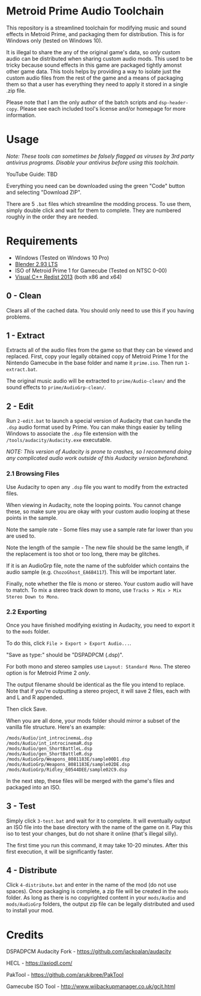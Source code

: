 # Metroid Prime Audio Toolchain
This repository is a streamlined toolchain for modifying music and sound effects in Metroid Prime, and packaging them for distribution. This is for Windows only (tested on Windows 10).

It is illegal to share the any of the original game's data, so *only* custom audio can be distributed when sharing custom audio mods. This used to be tricky because sound effects in this game are packaged tightly amonst other game data. This tools helps by providing a way to isolate just the custom audio files from the rest of the game and a means of packaging them so that a user has everything they need to apply it stored in a single .zip file.

Please note that I am the only author of the batch scripts and `dsp-header-copy`. Please see each included tool's license and/or homepage for more information.

# Usage
*Note: These tools can sometimes be falsely flagged as viruses by 3rd party antivirus programs. Disable your antivirus before using this toolchain.*

YouTube Guide: TBD

Everything you need can be downloaded using the green "Code" button and selecting "Download ZIP".

There are 5 `.bat` files which streamline the modding process. To use them, simply double click and wait for them to complete. They are numbered roughly in the order they are needed.

# Requirements
- Windows (Tested on Windows 10 Pro)
- [Blender 2.93 LTS](https://www.blender.org/download/releases/2-93/)
- ISO of Metroid Prime 1 for Gamecube (Tested on NTSC 0-00)
- [Visual C++ Redist 2013](https://www.microsoft.com/en-us/download/details.aspx?id=40784) (both x86 and x64)

## 0 - Clean
Clears all of the cached data. You should only need to use this if you having problems.

## 1 - Extract
Extracts all of the audio files from the game so that they can be viewed and replaced. First, copy your legally obtained copy of Metroid Prime 1 for the Nintendo Gamecube in the base folder and name it `prime.iso`. Then run `1-extract.bat`.

The original music audio will be extracted to `prime/Audio-clean/` and the sound effects to `prime/AudioGrp-clean/`.

## 2 - Edit
Run `2-edit.bat` to launch a special version of Audacity that can handle the `.dsp` audio format used by Prime. You can make things easier by telling Windows to associate the `.dsp` file extension with the `/tools/audacity/Audacity.exe` executable.

*NOTE: This version of Audacity is prone to crashes, so I recommend doing any complicated audio work outside of this Audacity version beforehand.*

### 2.1 Browsing Files
Use Audacity to open any `.dsp` file you want to modify from the extracted files.

When viewing in Audacity, note the looping points. You cannot change these, so make sure you are okay with your custom audio looping at these points in the sample.

Note the sample rate - Some files may use a sample rate far lower than you are used to.

Note the length of the sample - The new file should be the same length, if the replacement is too shot or too long, there may be glitches.

If it is an AudioGrp file, note the name of the subfolder which contains the audio sample (e.g. `ChozoGhost_EA6B4117`). This will be important later.

Finally, note whether the file is mono or stereo. Your custom audio will have to match. To mix a stereo track down to mono, use `Tracks > Mix > Mix Stereo Down to Mono`.

### 2.2 Exporting
Once you have finished modifying existing in Audacity, you need to export it to the `mods` folder.

To do this, click `File > Export > Export Audio...`.

"Save as type:" should be "DSPADPCM (.dsp)".

For both mono and stereo samples use `Layout: Standard Mono`. The stereo option is for Metroid Prime 2 *only*.

The output filename should be identical as the file you intend to replace. Note that if you're outputting a stereo project, it will save 2 files, each with and L and R appended.

Then click Save.

When you are all done, your mods folder should mirror a subset of the vanilla file structure. Here's an example:
```
/mods/Audio/int_introcinemaL.dsp
/mods/Audio/int_introcinemaR.dsp
/mods/Audio/gen_ShortBattleL.dsp
/mods/Audio/gen_ShortBattleR.dsp
/mods/AudioGrp/Weapons_8081183E/sample00D1.dsp
/mods/AudioGrp/Weapons_8081183E/sample02DE.dsp
/mods/AudioGrp/Ridley_60544DEE/sample02C9.dsp
```

In the next step, these files will be merged with the game's files and packaged into an ISO.

## 3 - Test
Simply click `3-test.bat` and wait for it to complete. It will eventually output an ISO file into the base directory with the name of the game on it. Play this iso to test your changes, but do not share it online (that's illegal silly).

The first time you run this command, it may take 10-20 minutes. After this first execution, it will be significantly faster.

## 4 - Distribute
Click `4-distribute.bat` and enter in the name of the mod (do not use spaces). Once packaging is complete, a zip file will be created in the `mods` folder. As long as there is no copyrighted content in your `mods/Audio` and `mods/AudioGrp` folders, the output zip file can be legally distributed and used to install your mod.

# Credits

DSPADPCM Audacity Fork - https://github.com/jackoalan/audacity

HECL - https://axiodl.com/

PakTool - https://github.com/arukibree/PakTool

Gamecube ISO Tool - http://www.wiibackupmanager.co.uk/gcit.html
